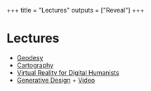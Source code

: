 +++
title = "Lectures"
outputs = ["Reveal"]
+++

# Lectures

* [Geodesy](/lectures/geodesy/)
* [Cartography](/lectures/cartography/)
* [Virtual Reality for Digital Humanists](/lectures/vr/)
* [Generative Design](/lectures/generative-design/) + [Video](https://youtu.be/w1UtTZNvsu4)
